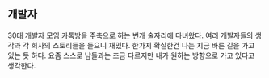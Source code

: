 ## 개발자

30대 개발자 모임 카톡방을 주축으로 하는 번개 술자리에 다녀왔다.
여러 개발자들의 생각과 각 회사의 스토리들을 들으니 재밌다.
한가지 확실한건 나는 지금 바른 길을 가고 있는 듯 하다.
요즘 스스로 남들과는 조금 다르지만 내가 원하는 방향으로 가고 있다고 생각한다.
